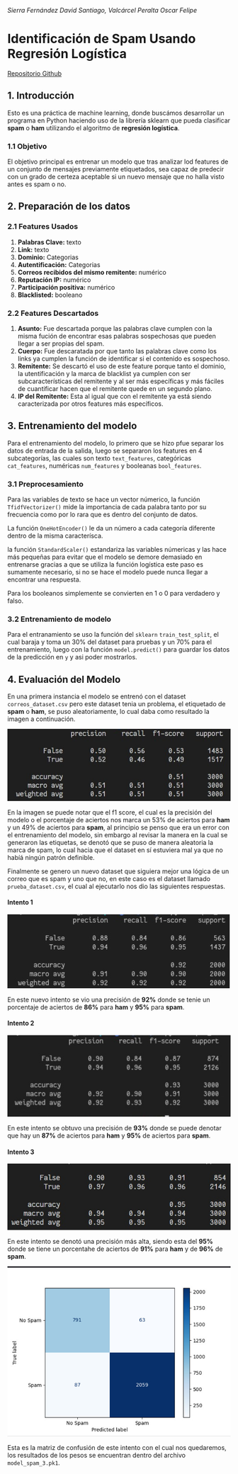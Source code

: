*Sierra Fernández David Santiago, Valcárcel Peralta Oscar Felipe*
# Identificación de Spam Usando Regresión Logística
[Repositorio Github](https://github.com/santorar/MachineLearning)
## 1. Introducción
Esto es una práctica de machine learning, donde buscámos desarrollar un programa en Python haciendo uso de la librería sklearn que pueda clasificar **spam** o **ham** utilizando el algoritmo de **regresión logística**.

### 1.1 Objetivo
El objetivo principal es entrenar un modelo que tras analizar lod features de un conjunto de mensajes previamente etiquetados, sea capaz de predecir con un grado de certeza aceptable si un nuevo mensaje que no halla visto antes es spam o no.

## 2. Preparación de los datos
### 2.1 Features Usados
1. **Palabras Clave:** texto
2. **Link:** texto
3. **Dominio:** Categorias
4. **Autentificación:** Categorias
5. **Correos recibidos del mismo remitente:** numérico
6. **Reputación IP:** numérico
7. **Participación positiva:** numérico
8. **Blacklisted:** booleano

### 2.2 Features Descartados
1. **Asunto:** Fue descartada porque las palabras clave cumplen con la misma fución de encontrar esas palabras sospechosas que pueden llegar a ser propias del spam.
2. **Cuerpo:** Fue descaratada por que tanto las palabras clave como los links ya cumplen la función de identificar si el contenido es sospechoso.
3. **Remitente:** Se descartó el uso de este feature porque tanto el dominio, la utentificación y la marca de blacklist ya cumplen con ser subcaracterísticas del remitente y al ser más específicas y más fáciles de cuantificar hacen que el remitente quede en un segundo plano.
4. **IP del Remitente:** Esta al igual que con el remitente ya está siendo caracterizada por otros features más específicos.

## 3. Entrenamiento del modelo
Para el entrenamiento del modelo, lo primero que se hizo pfue separar los datos de entrada de la salida, luego se separaron los features en 4 subcategorías, las cuales son texto `text_features`, categóricas `cat_features`, numéricas `num_features` y booleanas `bool_features`.

### 3.1 Preprocesamiento

Para las variables de texto se hace un vector númerico, la función `TfidfVectorizer()` mide la importancia de cada palabra tanto por su frecuencia como por lo rara que es dentro del conjunto de datos.

La función `OneHotEncoder()` le da un número a cada categoría diferente dentro de la misma caracterísca.

la función `StandardScaler()` estandariza las variables númericas y las hace más pequeñas para evitar que el modelo se demore demasiado en entrenarse gracias a que se utiliza la función logística este paso es sumamente necesario, si no se hace el modelo puede nunca llegar a encontrar una respuesta.

Para los booleanos simplemente se convierten en 1 o 0 para verdadero y falso.

### 3.2 Entrenamiento de modelo

Para el entranamiento se uso la función del `sklearn` `train_test_split`, el cual baraja y toma un 30% del dataset para pruebas y un 70% para el entrenamiento, luego con la función `model.predict()` para guardar los datos de la predicción en `y` y asi poder mostrarlos.

## 4. Evaluación del Modelo
En una primera instancia el modelo se entrenó con el dataset `correos_dataset.csv` pero este dataset tenia un problema, el etiquetado de **spam** o **ham**, se puso aleatoriamente, lo cual daba como resultado la imagen a continuación.

![Imagen Modelo de Baja Precisión](./report_images/bad_model.jpeg)

En la imagen se puede notar que el f1 score, el cual es la precisión del modelo o el porcentaje de aciertos nos marca un 53% de aciertos para **ham** y un 49% de aciertos para **spam**, al principio se penso que era un error con el entrenamiento del modelo, sin embargo al revisar la manera en la cual se generaron las etiquetas, se denotó que se puso de manera aleatoria la marca de spam, lo cual hacia que el dataset en sí estuviera mal ya que no habíá ningún patrón definible.

Finalmente se genero un nuevo dataset que siguiera mejor una lógica de un correo que es spam y uno que no, en este caso es el dataset llamado `prueba_dataset.csv`, el cual al ejecutarlo nos dio las siguientes respuestas.

#### Intento 1

![Imagen Modelo Bueno 1](./report_images/good_model_1.jpeg)

En este nuevo intento se vio una precisión de **92%** donde se tenie un porcentaje de aciertos de **86%** para **ham** y **95%** para **spam**.

#### Intento 2
![Imagen Modelo Bueno 2](./report_images/good_model_2.jpeg)

En este intento se obtuvo una precisión de **93%** donde se puede denotar que hay un **87%** de aciertos para **ham** y **95%** de aciertos para **spam**.

#### Intento 3
![Imagen Modelo Bueno 3](./report_images/good_model_3.jpeg)

En este intento se denotó una precisión más alta, siendo esta del **95%** donde se tiene un porcentahe de aciertos de **91%** para **ham** y de **96%** de **spam**.

![Imagen Matriz de Confusión](./report_images/final_matriz.jpeg)

Esta es la matriz de confusión de este intento con el cual nos quedaremos, los resultados de los pesos se encuentran dentro del archivo `model_spam_3.pk1`.